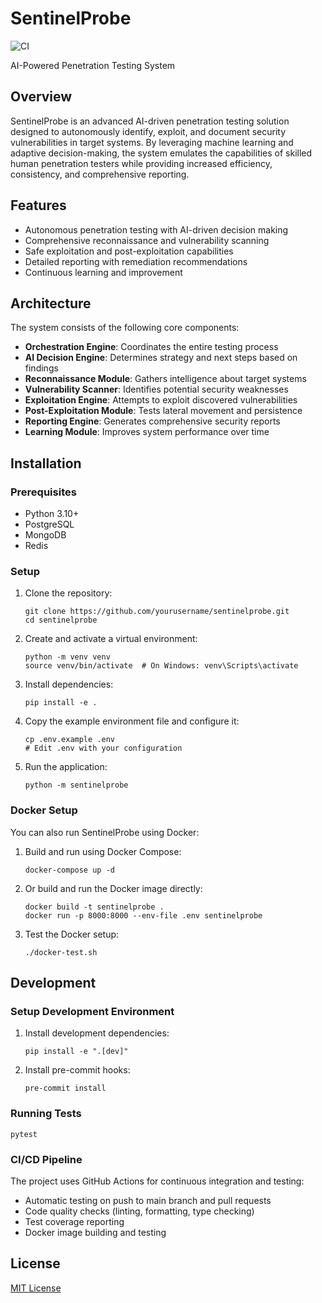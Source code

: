# SentinelProbe

![CI](https://github.com/viraj2252/SentinelProbe/workflows/CI/badge.svg)

AI-Powered Penetration Testing System

## Overview

SentinelProbe is an advanced AI-driven penetration testing solution designed to autonomously identify, exploit, and document security vulnerabilities in target systems. By leveraging machine learning and adaptive decision-making, the system emulates the capabilities of skilled human penetration testers while providing increased efficiency, consistency, and comprehensive reporting.

## Features

- Autonomous penetration testing with AI-driven decision making
- Comprehensive reconnaissance and vulnerability scanning
- Safe exploitation and post-exploitation capabilities
- Detailed reporting with remediation recommendations
- Continuous learning and improvement

## Architecture

The system consists of the following core components:

- **Orchestration Engine**: Coordinates the entire testing process
- **AI Decision Engine**: Determines strategy and next steps based on findings
- **Reconnaissance Module**: Gathers intelligence about target systems
- **Vulnerability Scanner**: Identifies potential security weaknesses
- **Exploitation Engine**: Attempts to exploit discovered vulnerabilities
- **Post-Exploitation Module**: Tests lateral movement and persistence
- **Reporting Engine**: Generates comprehensive security reports
- **Learning Module**: Improves system performance over time

## Installation

### Prerequisites

- Python 3.10+
- PostgreSQL
- MongoDB
- Redis

### Setup

1. Clone the repository:

   ```
   git clone https://github.com/yourusername/sentinelprobe.git
   cd sentinelprobe
   ```

2. Create and activate a virtual environment:

   ```
   python -m venv venv
   source venv/bin/activate  # On Windows: venv\Scripts\activate
   ```

3. Install dependencies:

   ```
   pip install -e .
   ```

4. Copy the example environment file and configure it:

   ```
   cp .env.example .env
   # Edit .env with your configuration
   ```

5. Run the application:

   ```
   python -m sentinelprobe
   ```

### Docker Setup

You can also run SentinelProbe using Docker:

1. Build and run using Docker Compose:

   ```
   docker-compose up -d
   ```

2. Or build and run the Docker image directly:

   ```
   docker build -t sentinelprobe .
   docker run -p 8000:8000 --env-file .env sentinelprobe
   ```

3. Test the Docker setup:

   ```
   ./docker-test.sh
   ```

## Development

### Setup Development Environment

1. Install development dependencies:

   ```
   pip install -e ".[dev]"
   ```

2. Install pre-commit hooks:

   ```
   pre-commit install
   ```

### Running Tests

```
pytest
```

### CI/CD Pipeline

The project uses GitHub Actions for continuous integration and testing:

- Automatic testing on push to main branch and pull requests
- Code quality checks (linting, formatting, type checking)
- Test coverage reporting
- Docker image building and testing

## License

[MIT License](LICENSE)
